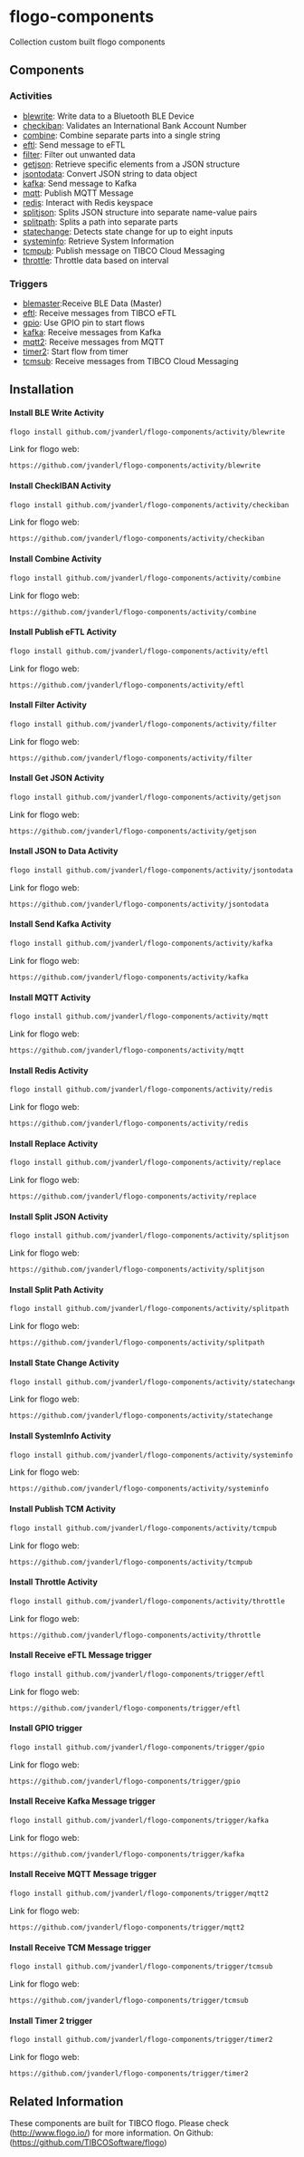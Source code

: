 # flogo-components
Collection custom built flogo components

## Components

### Activities
* [blewrite](activity/blewrite): Write data to a Bluetooth BLE Device
* [checkiban](activity/checkiban): Validates an International Bank Account Number
* [combine](activity/combine): Combine separate parts into a single string
* [eftl](activity/eftl): Send message to eFTL
* [filter](activity/filter): Filter out unwanted data
* [getjson](activity/getjson): Retrieve specific elements from a JSON structure
* [jsontodata](activity/jsontodata): Convert JSON string to data object
* [kafka](activity/kafka): Send message to Kafka
* [mqtt](activity/mqtt): Publish MQTT Message
* [redis](activity/redis): Interact with Redis keyspace
* [splitjson](activity/splitjson): Splits JSON structure into separate name-value pairs
* [splitpath](activity/splitpath): Splits a path into separate parts
* [statechange](activity/statechange): Detects state change for up to eight inputs
* [systeminfo](activity/systeminfo): Retrieve System Information
* [tcmpub](activity/tcmpub): Publish message on TIBCO Cloud Messaging
* [throttle](activity/throttle): Throttle data based on interval

### Triggers
* [blemaster](trigger/blemaster):Receive BLE Data (Master)
* [eftl](trigger/eftl): Receive messages from TIBCO eFTL
* [gpio](trigger/gpio): Use GPIO pin to start flows
* [kafka](trigger/kafka): Receive messages from Kafka
* [mqtt2](trigger/mqtt2): Receive messages from MQTT
* [timer2](trigger/timer2): Start flow from timer
* [tcmsub](trigger/tcmsub): Receive messages from TIBCO Cloud Messaging

## Installation

#### Install BLE Write Activity
```bash
flogo install github.com/jvanderl/flogo-components/activity/blewrite
```
Link for flogo web:
```
https://github.com/jvanderl/flogo-components/activity/blewrite
```
#### Install CheckIBAN Activity
```bash
flogo install github.com/jvanderl/flogo-components/activity/checkiban
```
Link for flogo web:
```
https://github.com/jvanderl/flogo-components/activity/checkiban
```
#### Install Combine Activity
```bash
flogo install github.com/jvanderl/flogo-components/activity/combine
```
Link for flogo web:
```
https://github.com/jvanderl/flogo-components/activity/combine
```

#### Install Publish eFTL Activity
```bash
flogo install github.com/jvanderl/flogo-components/activity/eftl
```
Link for flogo web:
```
https://github.com/jvanderl/flogo-components/activity/eftl
```

#### Install Filter Activity
```bash
flogo install github.com/jvanderl/flogo-components/activity/filter
```
Link for flogo web:
```
https://github.com/jvanderl/flogo-components/activity/filter
```

#### Install Get JSON Activity
```bash
flogo install github.com/jvanderl/flogo-components/activity/getjson
```
Link for flogo web:
```
https://github.com/jvanderl/flogo-components/activity/getjson
```

#### Install JSON to Data Activity
```bash
flogo install github.com/jvanderl/flogo-components/activity/jsontodata
```
Link for flogo web:
```
https://github.com/jvanderl/flogo-components/activity/jsontodata
```

#### Install Send Kafka Activity
```bash
flogo install github.com/jvanderl/flogo-components/activity/kafka
```
Link for flogo web:
```
https://github.com/jvanderl/flogo-components/activity/kafka
```

#### Install MQTT Activity
```bash
flogo install github.com/jvanderl/flogo-components/activity/mqtt
```
Link for flogo web:
```
https://github.com/jvanderl/flogo-components/activity/mqtt
```

#### Install Redis Activity
```bash
flogo install github.com/jvanderl/flogo-components/activity/redis
```
Link for flogo web:
```
https://github.com/jvanderl/flogo-components/activity/redis
```

#### Install Replace Activity
```bash
flogo install github.com/jvanderl/flogo-components/activity/replace
```
Link for flogo web:
```
https://github.com/jvanderl/flogo-components/activity/replace
```

#### Install Split JSON Activity
```bash
flogo install github.com/jvanderl/flogo-components/activity/splitjson
```
Link for flogo web:
```
https://github.com/jvanderl/flogo-components/activity/splitjson
```

#### Install Split Path Activity
```bash
flogo install github.com/jvanderl/flogo-components/activity/splitpath
```
Link for flogo web:
```
https://github.com/jvanderl/flogo-components/activity/splitpath
```

#### Install State Change Activity
```bash
flogo install github.com/jvanderl/flogo-components/activity/statechange
```
Link for flogo web:
```
https://github.com/jvanderl/flogo-components/activity/statechange
```

#### Install SystemInfo Activity
```bash
flogo install github.com/jvanderl/flogo-components/activity/systeminfo
```
Link for flogo web:
```
https://github.com/jvanderl/flogo-components/activity/systeminfo
```

#### Install Publish TCM Activity
```bash
flogo install github.com/jvanderl/flogo-components/activity/tcmpub
```
Link for flogo web:
```
https://github.com/jvanderl/flogo-components/activity/tcmpub
```

#### Install Throttle Activity
```bash
flogo install github.com/jvanderl/flogo-components/activity/throttle
```
Link for flogo web:
```
https://github.com/jvanderl/flogo-components/activity/throttle
```

#### Install Receive eFTL Message trigger
```bash
flogo install github.com/jvanderl/flogo-components/trigger/eftl
```
Link for flogo web:
```
https://github.com/jvanderl/flogo-components/trigger/eftl
```

#### Install GPIO trigger
```bash
flogo install github.com/jvanderl/flogo-components/trigger/gpio
```
Link for flogo web:
```
https://github.com/jvanderl/flogo-components/trigger/gpio
```

#### Install Receive Kafka Message trigger
```bash
flogo install github.com/jvanderl/flogo-components/trigger/kafka
```
Link for flogo web:
```
https://github.com/jvanderl/flogo-components/trigger/kafka
```

#### Install Receive MQTT Message trigger
```bash
flogo install github.com/jvanderl/flogo-components/trigger/mqtt2
```
Link for flogo web:
```
https://github.com/jvanderl/flogo-components/trigger/mqtt2
```

#### Install Receive TCM Message trigger
```bash
flogo install github.com/jvanderl/flogo-components/trigger/tcmsub
```
Link for flogo web:
```
https://github.com/jvanderl/flogo-components/trigger/tcmsub
```

#### Install Timer 2 trigger
```bash
flogo install github.com/jvanderl/flogo-components/trigger/timer2
```
Link for flogo web:
```
https://github.com/jvanderl/flogo-components/trigger/timer2
```


## Related Information
These components are built for TIBCO flogo.
Please check (http://www.flogo.io/) for more information.
On Github: (https://github.com/TIBCOSoftware/flogo)
